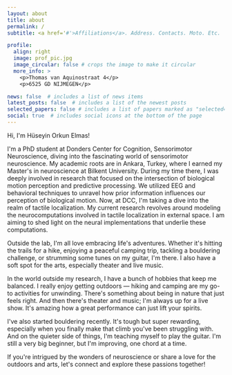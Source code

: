 ```yaml
---
layout: about
title: about
permalink: /
subtitle: <a href='#'>Affiliations</a>. Address. Contacts. Moto. Etc.

profile:
  align: right
  image: prof_pic.jpg
  image_circular: false # crops the image to make it circular
  more_info: >
    <p>Thomas van Aquinostraat 4</p>
    <p>6525 GD NIJMEGEN</p>

news: false  # includes a list of news items
latest_posts: false  # includes a list of the newest posts
selected_papers: false # includes a list of papers marked as "selected={true}"
social: true  # includes social icons at the bottom of the page
---
```

Hi, I'm Hüseyin Orkun Elmas!

I'm a PhD student at Donders Center for Cognition, Sensorimotor Neuroscience, diving into the fascinating world of sensorimotor neuroscience. My academic roots are in Ankara, Turkey, where I earned my Master's in neuroscience at Bilkent University. During my time there, I was deeply involved in research that focused on the intersection of biological motion perception and predictive processing. We utilized EEG and behavioral techniques to unravel how prior information influences our perception of biological motion. Now, at DCC, I'm taking a dive into the realm of tactile localization. My current research revolves around modeling the neurocomputations involved in tactile localization in external space. I am aiming to shed light on the neural implementations that underlie these computations. 

Outside the lab, I'm all love embracing life's adventures. Whether it's hitting the trails for a hike, enjoying a peaceful camping trip, tackling a bouldering challenge, or strumming some tunes on my guitar, I'm there. I also have a soft spot for the arts, especially theater and live music.

In the world outside my research, I have a bunch of hobbies that keep me balanced. I really enjoy getting outdoors — hiking and camping are my go-to activities for unwinding. There's something about being in nature that just feels right. And then there's theater and music; I'm always up for a live show. It's amazing how a great performance can just lift your spirits.

I've also started bouldering recently. It's tough but super rewarding, especially when you finally make that climb you've been struggling with. And on the quieter side of things, I'm teaching myself to play the guitar. I'm still a very big beginner, but I'm improving, one chord at a time.

If you're intrigued by the wonders of neuroscience or share a love for the outdoors and arts, let's connect and explore these passions together!
